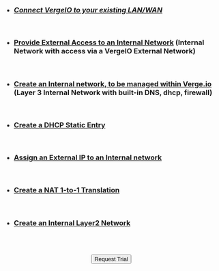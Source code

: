 

<br>

- ### [_Connect VergeIO to your existing LAN/WAN_](../ProductGuide/connectLANWAN)

<br>

- ### [Provide External Access to an Internal Network](../ProductGuide/internalwithextaccess) (Internal Network with access via a VergeIO External Network)

<br>

- ### [Create an Internal network, to be managed within Verge.io](../ProductGuide/internal-layer3) (Layer 3 Internal Network with built-in DNS, dhcp, firewall)

<br>

- ### [Create a DHCP Static Entry](../ProductGuide/dhcpstaticlease)

<br>

- ### [Assign an External IP to an Internal network](../ProductGuide/assignexternalIP)

<br>

- ### [Create a NAT 1-to-1 Translation](../ProductGuide/NAT1to1)

<br>

- ### [Create an Internal Layer2 Network](../ProductGuide/internal-layer2)


<br>   



<br>

<div style="text-align:center; margin-bottom:5px">

  <a href="https://www.verge.io/test-drive#Demo-Section"><button class="button-cta">Request Trial</button></a>
</div>